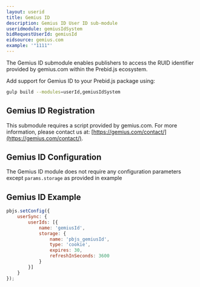 ```yaml
---
layout: userid
title: Gemius ID
description: Gemius ID User ID sub-module
useridmodule: gemiusIdSystem
bidRequestUserId: gemiusId
eidsource: gemius.com
example: '"1111"'
---
```


The Gemius ID submodule enables publishers to access the RUID identifier provided by gemius.com
within the Prebid.js ecosystem.

Add support for Gemius ID to your Prebid.js package using:

```bash
gulp build --modules=userId,gemiusIdSystem
```

## Gemius ID Registration

This submodule requires a script provided by gemius.com. For more information, please contact us at: [https://gemius.com/contact/](https://gemius.com/contact/).

## Gemius ID Configuration

The Gemius ID module does not require any configuration parameters except `params.storage` as provided in example

## Gemius ID Example

```javascript
pbjs.setConfig({
    userSync: {
        userIds: [{
            name: 'gemiusId',
            storage: {
                name: 'pbjs_gemiusId',
                type: 'cookie',
                expires: 30,
                refreshInSeconds: 3600
            }
        }]
    }
});
```

